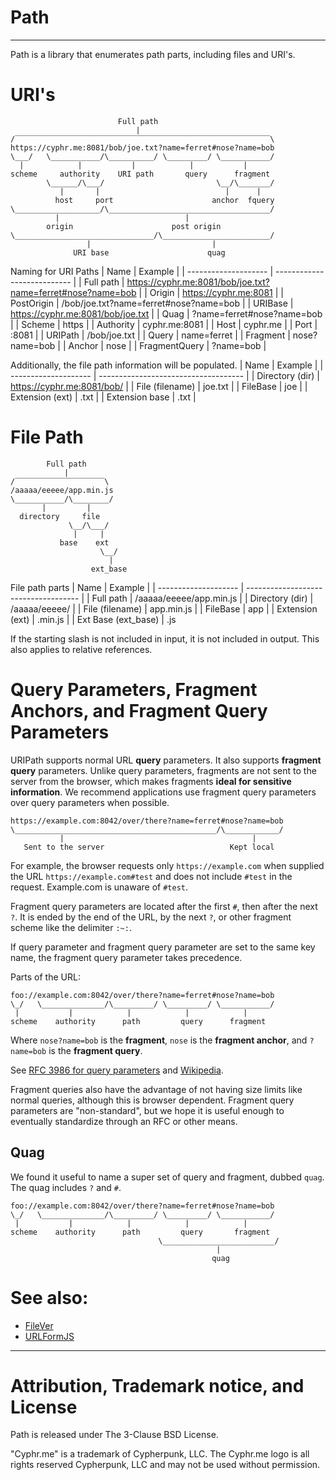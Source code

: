 # Path
-------------------------------------

Path is a library that enumerates path parts, including files and URI's.  


# URI's
```
                        Full path                          
                            |                              
/‾‾‾‾‾‾‾‾‾‾‾‾‾‾‾‾‾‾‾‾‾‾‾‾‾‾‾‾‾‾‾‾‾‾‾‾‾‾‾‾‾‾‾‾‾‾‾‾‾‾‾‾‾‾‾‾‾\
https://cyphr.me:8081/bob/joe.txt?name=ferret#nose?name=bob
\___/   \___________/\__________/ \_________/ \___________/
  |            |           |            |           |      
scheme     authority    URI path       query      fragment  
        \______/\___/                         \__/\_______/
           |       |                            |      |   
          host     port                      anchor  fquery 
\___________________/\____________________________________/
          |                            |                   
        origin                      post origin            
\_______________________________/\________________________/
                 |                           |             
              URI base                      quag            
```

Naming for URI Paths
| Name                 | Example                     |
| -------------------- | --------------------------- |
| Full path            | https://cyphr.me:8081/bob/joe.txt?name=ferret#nose?name=bob |
| Origin               | https://cyphr.me:8081                                       |
| PostOrigin           | /bob/joe.txt?name=ferret#nose?name=bob                      |
| URIBase              | https://cyphr.me:8081/bob/joe.txt                           |
| Quag                 | ?name=ferret#nose?name=bob                                  |
| Scheme               | https                       |
| Authority            | cyphr.me:8081               |
| Host                 | cyphr.me                    |
| Port                 | :8081                       |
| URIPath              | /bob/joe.txt                |
| Query                | name=ferret                 |
| Fragment             | nose?name=bob               |
| Anchor               | nose                        |
| FragmentQuery        | ?name=bob                   |

Additionally, the file path information will be populated. 
| Name                 | Example                              |
| -------------------- | ------------------------------------ |
| Directory (dir)      | https://cyphr.me:8081/bob/           |
| File (filename)      | joe.txt                              |
| FileBase             | joe                                  |
| Extension (ext)      | .txt                                 |
| Extension base       | .txt                                 |


# File Path

```
        Full path          
            |              
/‾‾‾‾‾‾‾‾‾‾‾‾‾‾‾‾‾‾‾‾\     
/aaaaa/eeeee/app.min.js    
\___________/\________/    
       |         |         
  directory     file       
             \__/\___/    
              |     |     
           base    ext    
                    \__/  
                      |   
                  ext_base
```

File path parts
| Name                 | Example                              |
| -------------------- | ------------------------------------ |
| Full path            | /aaaaa/eeeee/app.min.js              |
| Directory (dir)      | /aaaaa/eeeee/                        |
| File (filename)      | app.min.js                           |
| FileBase             | app                                  |
| Extension (ext)      | .min.js                              |
| Ext Base (ext_base)  | .js                

If the starting slash is not included in input, it is not included in
output.  This also applies to relative references.  

# Query Parameters, Fragment Anchors, and Fragment Query Parameters
URIPath supports normal URL **query** parameters.  It also supports **fragment
query** parameters.  Unlike query parameters, fragments are not sent to the
server from the browser, which makes fragments **ideal for sensitive
information**.  We recommend applications use fragment query parameters over
query parameters when possible.   

    https://example.com:8042/over/there?name=ferret#nose?name=bob
    \_____________________________________________/\____________/
               |                                          |
       Sent to the server                            Kept local

For example, the browser requests only `https://example.com` when supplied the
URL `https://example.com#test` and does not include `#test` in the request.
Example.com is unaware of `#test`.

Fragment query parameters are located after the first `#`, then after the next
`?`.  It is ended by the end of the URL, by the next `?`, or other fragment
scheme like the delimiter `:~:`.  

If query parameter and fragment query parameter are set to the same key name,
the fragment query parameter takes precedence.  

Parts of the URL:

    foo://example.com:8042/over/there?name=ferret#nose?name=bob
    \_/   \______________/\_________/ \_________/ \___________/
     |           |            |            |            |
    scheme    authority      path         query      fragment


Where `nose?name=bob` is the **fragment**, `nose` is the **fragment anchor**,
and `?name=bob` is the **fragment query**. 

See [RFC 3986 for query
parameters](https://www.rfc-editor.org/rfc/rfc3986#section-3.5) and [Wikipedia](https://en.wikipedia.org/wiki/URI_fragment).

Fragment queries also have the advantage of not having size limits like normal
queries, although this is browser dependent.  Fragment query parameters are
"non-standard", but we hope it is useful enough to eventually standardize
through an RFC or other means.  


## Quag

We found it useful to name a super set of query and fragment, dubbed `quag`.
The quag includes `?` and `#`.

    foo://example.com:8042/over/there?name=ferret#nose?name=bob
    \_/   \______________/\_________/ \_________/ \___________/
     |           |            |            |            |
    scheme    authority      path         query       fragment
                                     \_________________________/
                                                  | 
                                                 quag


# See also:
- [FileVer][FileVer]
- [URLFormJS](https://github.com/Cyphrme/URLFormJS)



----------------------------------------------------------------------
# Attribution, Trademark notice, and License
Path is released under The 3-Clause BSD License. 

"Cyphr.me" is a trademark of Cypherpunk, LLC. The Cyphr.me logo is all rights
reserved Cypherpunk, LLC and may not be used without permission.

[FileVer]:https://github.com/Cyphrme/FileVer